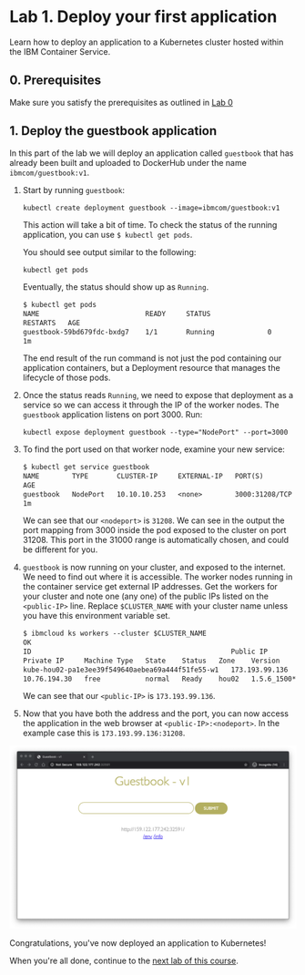# Lab 1. Deploy your first application

Learn how to deploy an application to a Kubernetes cluster hosted within
the IBM Container Service.

## 0. Prerequisites

Make sure you satisfy the prerequisites as outlined in [Lab 0](../Lab0/README.md)

## 1. Deploy the guestbook application

In this part of the lab we will deploy an application called `guestbook`
that has already been built and uploaded to DockerHub under the name
`ibmcom/guestbook:v1`.

1. Start by running `guestbook`:

   ```shell
   kubectl create deployment guestbook --image=ibmcom/guestbook:v1
   ```

   This action will take a bit of time. To check the status of the running application,
   you can use `$ kubectl get pods`.

   You should see output similar to the following:

   ```shell
   kubectl get pods
   ```

   Eventually, the status should show up as `Running`.

   ```shell
   $ kubectl get pods
   NAME                          READY     STATUS              RESTARTS   AGE
   guestbook-59bd679fdc-bxdg7    1/1       Running             0          1m
   ```

   The end result of the run command is not just the pod containing our application containers,
   but a Deployment resource that manages the lifecycle of those pods.

1. Once the status reads `Running`, we need to expose that deployment as a
   service so we can access it through the IP of the worker nodes.
   The `guestbook` application listens on port 3000.  Run:

   ```shell
   kubectl expose deployment guestbook --type="NodePort" --port=3000
   ```

1. To find the port used on that worker node, examine your new service:

   ```shell
   $ kubectl get service guestbook
   NAME        TYPE       CLUSTER-IP     EXTERNAL-IP   PORT(S)          AGE
   guestbook   NodePort   10.10.10.253   <none>        3000:31208/TCP   1m
   ```

   We can see that our `<nodeport>` is `31208`. We can see in the output the port mapping from 3000 inside
   the pod exposed to the cluster on port 31208. This port in the 31000 range is automatically chosen,
   and could be different for you.

1. `guestbook` is now running on your cluster, and exposed to the internet. We need to find out where it is accessible.
   The worker nodes running in the container service get external IP addresses.
   Get the workers for your cluster and note one (any one) of the public IPs listed on the `<public-IP>` line. Replace `$CLUSTER_NAME` with your cluster name unless you have this environment variable set.

   ```shell
   $ ibmcloud ks workers --cluster $CLUSTER_NAME
   OK
   ID                                                 Public IP        Private IP     Machine Type   State    Status   Zone    Version  
   kube-hou02-pa1e3ee39f549640aebea69a444f51fe55-w1   173.193.99.136   10.76.194.30   free           normal   Ready    hou02   1.5.6_1500*
   ```

   We can see that our `<public-IP>` is `173.193.99.136`.

1. Now that you have both the address and the port, you can now access the application in the web browser
   at `<public-IP>:<nodeport>`. In the example case this is `173.193.99.136:31208`.

![guestbook v1](../images/guestbookv1.png)

Congratulations, you've now deployed an application to Kubernetes!

When you're all done, continue to the
[next lab of this course](../Lab2/README.md).
